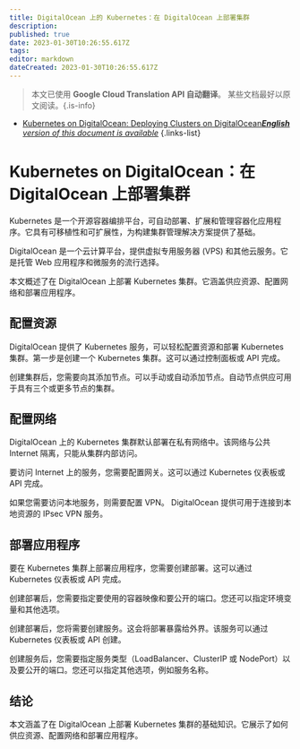 ```yaml
---
title: DigitalOcean 上的 Kubernetes：在 DigitalOcean 上部署集群
description: 
published: true
date: 2023-01-30T10:26:55.617Z
tags: 
editor: markdown
dateCreated: 2023-01-30T10:26:55.617Z
---
```


> 本文已使用 **Google Cloud Translation API 自动翻译**。
某些文档最好以原文阅读。{.is-info}
- [Kubernetes on DigitalOcean: Deploying Clusters on DigitalOcean***English** version of this document is available*](/en/Knowledge-base/Kubernetes/kubernetes-on-digitalocean-deploying-clusters-on-digitalocean)
{.links-list}


# Kubernetes on DigitalOcean：在 DigitalOcean 上部署集群

Kubernetes 是一个开源容器编排平台，可自动部署、扩展和管理容器化应用程序。它具有可移植性和可扩展性，为构建集群管理解决方案提供了基础。

DigitalOcean 是一个云计算平台，提供虚拟专用服务器 (VPS) 和其他云服务。它是托管 Web 应用程序和微服务的流行选择。

本文概述了在 DigitalOcean 上部署 Kubernetes 集群。它涵盖供应资源、配置网络和部署应用程序。

## 配置资源

DigitalOcean 提供了 Kubernetes 服务，可以轻松配置资源和部署 Kubernetes 集群。第一步是创建一个 Kubernetes 集群。这可以通过控制面板或 API 完成。

创建集群后，您需要向其添加节点。可以手动或自动添加节点。自动节点供应可用于具有三个或更多节点的集群。

## 配置网络

DigitalOcean 上的 Kubernetes 集群默认部署在私有网络中。该网络与公共 Internet 隔离，只能从集群内部访问。

要访问 Internet 上的服务，您需要配置网关。这可以通过 Kubernetes 仪表板或 API 完成。

如果您需要访问本地服务，则需要配置 VPN。 DigitalOcean 提供可用于连接到本地资源的 IPsec VPN 服务。

## 部署应用程序

要在 Kubernetes 集群上部署应用程序，您需要创建部署。这可以通过 Kubernetes 仪表板或 API 完成。

创建部署后，您需要指定要使用的容器映像和要公开的端口。您还可以指定环境变量和其他选项。

创建部署后，您将需要创建服务。这会将部署暴露给外界。该服务可以通过 Kubernetes 仪表板或 API 创建。

创建服务后，您需要指定服务类型（LoadBalancer、ClusterIP 或 NodePort）以及要公开的端口。您还可以指定其他选项，例如服务名称。

## 结论

本文涵盖了在 DigitalOcean 上部署 Kubernetes 集群的基础知识。它展示了如何供应资源、配置网络和部署应用程序。